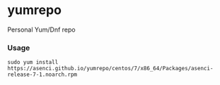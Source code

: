 # yumrepo
Personal Yum/Dnf repo

### Usage
```console
sudo yum install https://asenci.github.io/yumrepo/centos/7/x86_64/Packages/asenci-release-7-1.noarch.rpm
```
